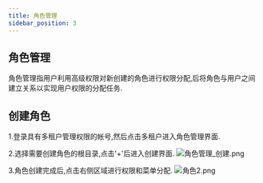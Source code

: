 ```yaml
---
title: 角色管理
sidebar_position: 3
---
```


## 角色管理
角色管理指用户利用高级权限对新创建的角色进行权限分配,后将角色与用户之间建立关系以实现用户权限的分配任务.

## 创建角色
1.登录具有多租户管理权限的帐号,然后点击多租户进入角色管理界面.

2.选择需要创建角色的根目录,点击'+'后进入创建界面.
![角色管理_创建.png](http://dgiot-1253666439.cos.ap-shanghai-fsi.myqcloud.com/shuwa_tech/zh/manual/cloud/Smart%20venue/Multi-tenant/%E8%A7%92%E8%89%B2%E7%AE%A1%E7%90%86_%E5%88%9B%E5%BB%BA.png)

3.角色创建完成后,点击右侧区域进行权限和菜单分配.
![角色2.png](http://dgiot-1253666439.cos.ap-shanghai-fsi.myqcloud.com/shuwa_tech/zh/product/dgiot/tenant/role/%E8%A7%92%E8%89%B22.png)